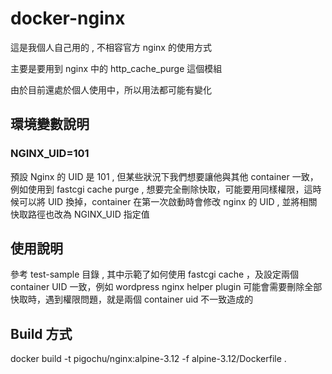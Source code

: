 # docker-nginx

這是我個人自己用的 , 不相容官方 nginx 的使用方式

主要是要用到 nginx 中的 http_cache_purge 這個模組

由於目前還處於個人使用中，所以用法都可能有變化

## 環境變數說明 ##

### NGINX_UID=101 ###

預設 Nginx 的 UID 是 101 , 但某些狀況下我們想要讓他與其他 container 一致，例如使用到 fastcgi cache purge , 想要完全刪除快取，可能要用同樣權限，這時候可以將 UID 換掉，container 在第一次啟動時會修改 nginx 的 UID , 並將相關快取路徑也改為 NGINX_UID 指定值


## 使用說明 ##

參考 test-sample 目錄 , 其中示範了如何使用 fastcgi cache ，及設定兩個 container UID 一致，例如 wordpress nginx helper plugin 可能會需要刪除全部快取時，遇到權限問題，就是兩個 container uid 不一致造成的

## Build 方式 ##

docker build -t pigochu/nginx:alpine-3.12 -f alpine-3.12/Dockerfile .